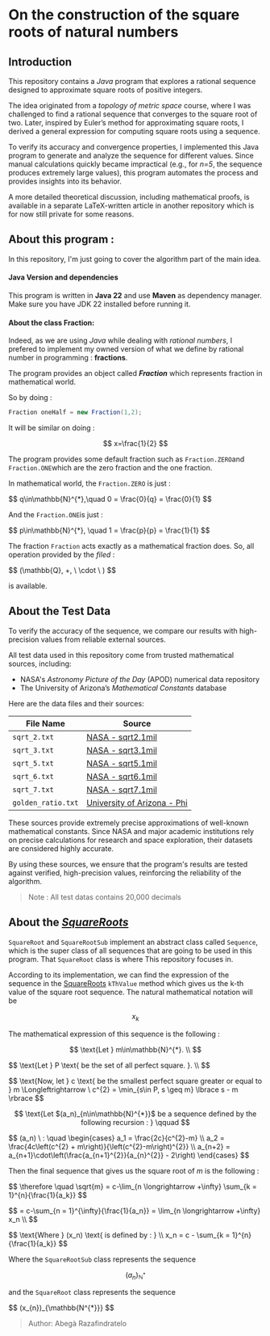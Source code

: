 # On the construction of the square roots of natural numbers

## Introduction

This repository contains a _Java_ program that explores a rational sequence
designed to approximate square roots of positive integers.

The idea originated from a _topology of metric space_ course, where I was
challenged to find a rational sequence that converges to the square root of two.
Later, inspired by Euler’s method for approximating square roots, I derived a
general expression for computing square roots using a sequence.

To verify its accuracy and convergence properties, I implemented this Java
program to generate and analyze the sequence for different values. Since manual
calculations quickly became impractical (e.g., for _n=5_, the sequence produces
extremely large values), this program automates the process and provides
insights into its behavior.

A more detailed theoretical discussion, including mathematical proofs, is
available in a separate LaTeX-written article in another repository which is for
now still private for some reasons.

## About this program :

In this repository, I'm just going to cover the algorithm part of the main idea.

#### Java Version and dependencies

This program is written in **Java 22** and use **Maven** as dependency manager.
Make sure you have JDK 22 installed before running it.

#### About the class **Fraction**:

Indeed, as we are using _Java_ while dealing with _rational numbers_, I prefered
to implement my owned version of what we define by rational number in
programming : **fractions**.

The program provides an object called _**Fraction**_ which represents fraction
in mathematical world.

So by doing :

```java
Fraction oneHalf = new Fraction(1,2);
```

It will be similar on doing :

$$
x=\frac{1}{2}
$$

The program provides some default fraction such as `Fraction.ZERO`and
`Fraction.ONE`which are the zero fraction and the one fraction.

In mathematical world, the `Fraction.ZERO` is just :

<p>
$$
 q\in\mathbb{N}^{*},\quad 0 = \frac{0}{q} = \frac{0}{1}
$$
</p>

And the `Fraction.ONE`is just :

<p>
$$
 p\in\mathbb{N}^{*}, \quad 1 = \frac{p}{p} = \frac{1}{1}
$$
</p>

The fraction `Fraction` acts exactly as a mathematical fraction does. So, all
operation provided by the _filed_ :

<p>
$$
 (\mathbb{Q}, +, \ \cdot \ )
$$
</p>

is available.

## About the Test Data

To verify the accuracy of the sequence, we compare our results with
high-precision values from reliable external sources.

All test data used in this repository come from trusted mathematical sources,
including:

- NASA's _Astronomy Picture of the Day_ (APOD) numerical data repository
- The University of Arizona’s _Mathematical Constants_ database

Here are the data files and their sources:

| File Name          | Source                                                                           |
| ------------------ | -------------------------------------------------------------------------------- |
| `sqrt_2.txt`       | [NASA - sqrt2.1mil](https://apod.nasa.gov/htmltest/gifcity/sqrt2.1mil)           |
| `sqrt_3.txt`       | [NASA - sqrt3.1mil](https://apod.nasa.gov/htmltest/gifcity/sqrt3.1mil)           |
| `sqrt_5.txt`       | [NASA - sqrt5.1mil](https://apod.nasa.gov/htmltest/gifcity/sqrt5.1mil)           |
| `sqrt_6.txt`       | [NASA - sqrt6.1mil](https://apod.nasa.gov/htmltest/gifcity/sqrt6.1mil)           |
| `sqrt_7.txt`       | [NASA - sqrt7.1mil](https://apod.nasa.gov/htmltest/gifcity/sqrt7.1mil)           |
| `golden_ratio.txt` | [University of Arizona - Phi](https://www2.cs.arizona.edu/icon/oddsends/phi.htm) |

These sources provide extremely precise approximations of well-known
mathematical constants. Since NASA and major academic institutions rely on
precise calculations for research and space exploration, their datasets are
considered highly accurate.

By using these sources, we ensure that the program's results are tested against
verified, high-precision values, reinforcing the reliability of the algorithm.

>	Note : All test datas contains 20,000 decimals


## About the [_SquareRoots_](src/main/java/dev/razafindratelo/sequences)

`SquareRoot` and `SquareRootSub` implement an abstract class called `Sequence`,
which is the super class of all sequences that are going to be used in this
program. That `SquareRoot` class is where This repository focuses in.

According to its implementation, we can find the expression of the sequence in
the [SquareRoots](src/main/java/dev/razafindratelo/sequences/SquareRoot.java)
`kThValue` method which gives us the k-th value of the square root sequence. The
natural mathematical notation will be <p>$$ x_k $$

</p>

The mathematical expression of this sequence is the following :

<p align="center">
$$
    \text{Let } m\in\mathbb{N}^{*}. \\
$$
<p>
	$$
		\text{Let } P \text{ be the set of all perfect square. }. \\
	$$
</p>
<p>
	$$
	\text{Now, let } c \text{ be the smallest perfect square greater or equal to } m
    	\Longleftrightarrow  \ c^{2} = \min_{s\in P, s \geq m} \lbrace s - m \rbrace
	$$

</p>

<p align="center">
	$$
		\text{Let $(a_n)_{n\in\mathbb{N}^{*}}$ be a sequence defined by the following recursion : } \qquad
	$$
</p>
<p>
	$$
	(a_n) \ : \quad
		\begin{cases}
		a_1 = \frac{2c}{c^{2}-m}	\\
		a_2 = \frac{4c\left(c^{2} + m\right)}{\left(c^{2}-m\right)^{2}}	\\
		a_{n+2} = a_{n+1}\cdot\left(\frac{a_{n+1}^{2}}{a_{n}^{2}} - 2\right)
		\end{cases}
	$$
</p>

Then the final sequence that gives us the square root of _m_ is the following :

<p>
$$
\therefore \quad \sqrt{m} = c-\lim_{n \longrightarrow +\infty} \sum_{k = 1}^{n}{\frac{1}{a_k}} 
$$
</p>

<p>
$$
= c-\sum_{n = 1}^{\infty}{\frac{1}{a_n}} = \lim_{n \longrightarrow +\infty} x_n \\
$$
</p>

<p>
$$
\text{Where } (x_n) \text{ is defined by : } \\
x_n = c - \sum_{k = 1}^{n}{\frac{1}{a_k}}
$$
</p>

Where the `SquareRootSub` class represents the sequence <p>
$$ (a_{n})_{\mathbb{N^{*}}} $$

</p>

and the `SquareRoot` class represents the sequence

<p>$$ (x_{n})_{\mathbb{N^{*}}} $$

</p>

> Author: Abegà Razafindratelo
